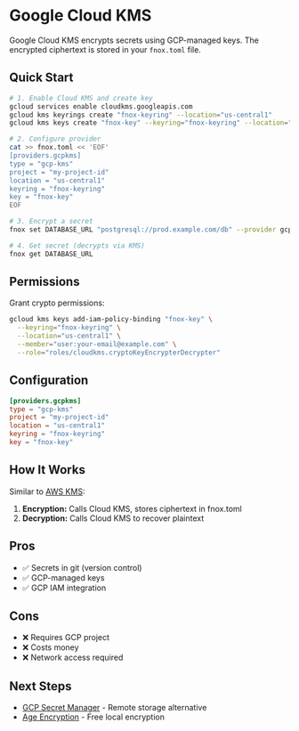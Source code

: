 # Google Cloud KMS

Google Cloud KMS encrypts secrets using GCP-managed keys. The encrypted ciphertext is stored in your `fnox.toml` file.

## Quick Start

```bash
# 1. Enable Cloud KMS and create key
gcloud services enable cloudkms.googleapis.com
gcloud kms keyrings create "fnox-keyring" --location="us-central1"
gcloud kms keys create "fnox-key" --keyring="fnox-keyring" --location="us-central1" --purpose="encryption"

# 2. Configure provider
cat >> fnox.toml << 'EOF'
[providers.gcpkms]
type = "gcp-kms"
project = "my-project-id"
location = "us-central1"
keyring = "fnox-keyring"
key = "fnox-key"
EOF

# 3. Encrypt a secret
fnox set DATABASE_URL "postgresql://prod.example.com/db" --provider gcpkms

# 4. Get secret (decrypts via KMS)
fnox get DATABASE_URL
```

## Permissions

Grant crypto permissions:

```bash
gcloud kms keys add-iam-policy-binding "fnox-key" \
  --keyring="fnox-keyring" \
  --location="us-central1" \
  --member="user:your-email@example.com" \
  --role="roles/cloudkms.cryptoKeyEncrypterDecrypter"
```

## Configuration

```toml
[providers.gcpkms]
type = "gcp-kms"
project = "my-project-id"
location = "us-central1"
keyring = "fnox-keyring"
key = "fnox-key"
```

## How It Works

Similar to [AWS KMS](/providers/aws-kms):

1. **Encryption:** Calls Cloud KMS, stores ciphertext in fnox.toml
2. **Decryption:** Calls Cloud KMS to recover plaintext

## Pros

- ✅ Secrets in git (version control)
- ✅ GCP-managed keys
- ✅ GCP IAM integration

## Cons

- ❌ Requires GCP project
- ❌ Costs money
- ❌ Network access required

## Next Steps

- [GCP Secret Manager](/providers/gcp-sm) - Remote storage alternative
- [Age Encryption](/providers/age) - Free local encryption
